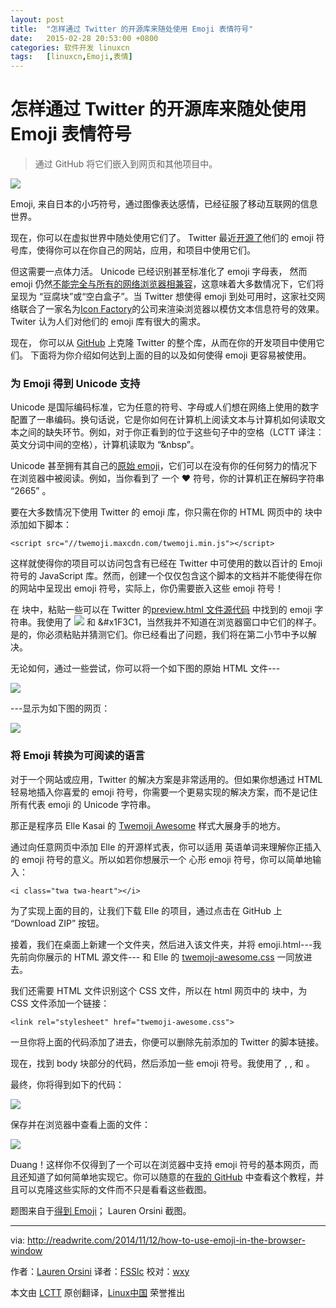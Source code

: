 ```yaml
---
layout: post
title:	"怎样通过 Twitter 的开源库来随处使用 Emoji 表情符号"
date:	2015-02-28 20:53:00 +0800 
categories:	软件开发 linuxcn 
tags:	[linuxcn,Emoji,表情]
---
```



怎样通过 Twitter 的开源库来随处使用 Emoji 表情符号
=================================



> 
> 通过 GitHub 将它们嵌入到网页和其他项目中。
> 
> 
> 


![](/Asserts/Images/album/201503/01/205325gyj2l10yn2zxgm4y.png)


Emoji, 来自日本的小巧符号，通过图像表达感情，已经征服了移动互联网的信息世界。


现在，你可以在虚拟世界中随处使用它们了。 Twitter 最近[开源了](https://blog.twitter.com/2014/open-sourcing-twitter-emoji-for-everyone)他们的 emoji 符号库，使得你可以在你自己的网站，应用，和项目中使用它们。


但这需要一点体力活。 Unicode 已经识别甚至标准化了 emoji 字母表， 然而 emoji 仍然[不能完全与所有的网络浏览器相兼容](http://www.unicode.org/reports/tr51/full-emoji-list.html)，这意味着大多数情况下，它们将呈现为 “豆腐块”或“空白盒子”。当 Twitter 想使得 emoji 到处可用时，这家社交网络联合了一家名为[Icon Factory](https://twitter.com/iconfactory)的公司来渲染浏览器以模仿文本信息符号的效果。Twiter 认为人们对他们的 emoji 库有很大的需求。


现在， 你可以从 [GitHub](https://github.com/twitter/twemoji) 上克隆 Twitter 的整个库，从而在你的开发项目中使用它们。 下面将为你介绍如何达到上面的目的以及如何使得 emoji 更容易被使用。


### 为 Emoji 得到 Unicode 支持


Unicode 是国际编码标准，它为任意的符号、字母或人们想在网络上使用的数字配置了一串编码。换句话说，它是你如何在计算机上阅读文本与计算机如何读取文本之间的缺失环节。例如，对于你正看到的位于这些句子中的空格（LCTT 译注：英文分词中间的空格），计算机读取为 “&nbsp”。


Unicode 甚至拥有其自己的[原始 emoji](http://www.unicode.org/reports/tr51/full-emoji-list.html)，它们可以在没有你的任何努力的情况下在浏览器中被阅读。例如，当你看到了 一个 ❤ 符号，你的计算机正在解码字符串 “2665” 。


要在大多数情况下使用 Twitter 的 emoji 库，你只需在你的 HTML 网页中的 <head>块中添加如下脚本：



```
<script src="//twemoji.maxcdn.com/twemoji.min.js"></script>

```

这样就使得你的项目可以访问包含有已经在 Twitter 中可使用的数以百计的 Emoji 符号的 JavaScript 库。然而，创建一个仅仅包含这个脚本的文档并不能使得在你的网站中呈现出 emoji 符号，实际上，你仍需要嵌入这些 emoji 符号！


在 <body>块中，粘贴一些可以在 Twitter 的[preview.html 文件源代码](https://github.com/twitter/twemoji/blob/gh-pages/preview.html) 中找到的 emoji 字符串。我使用了 ![](/Asserts/Images/album/201503/01/205259v5c8mhyzcinn43hy.png) 和 &#x1F3C1，当然我并不知道在浏览器窗口中它们的样子。是的，你必须粘贴并猜测它们。你已经看出了问题，我们将在第二小节中予以解决。


无论如何，通过一些尝试，你可以将一个如下图的原始 HTML 文件---


![](/Asserts/Images/album/201503/01/205332ff1vf82k13o18t92.png)


---显示为如下图的网页：


![](/Asserts/Images/album/201503/01/205334iei6li3wvl3vl6tr.png)


### 将 Emoji 转换为可阅读的语言


对于一个网站或应用，Twitter 的解决方案是非常适用的。但如果你想通过 HTML 轻易地插入你喜爱的 emoji 符号，你需要一个更易实现的解决方案，而不是记住所有代表 emoji 的 Unicode 字符串。


那正是程序员 Elle Kasai 的 [Twemoji Awesome](http://ellekasai.github.io/twemoji-awesome/) 样式大展身手的地方。


通过向任意网页中添加 Elle 的开源样式表，你可以适用 英语单词来理解你正插入的 emoji 符号的意义。所以如若你想展示一个 心形 emoji 符号，你可以简单地输入：



```
<i class="twa twa-heart"></i>

```

为了实现上面的目的，让我们下载 Elle 的项目，通过点击在 GitHub 上 “Download ZIP” 按钮。


接着，我们在桌面上新建一个文件夹，然后进入该文件夹，并将 emoji.html---我先前向你展示的 HTML 源文件--- 和 Elle 的 [twemoji-awesome.css](https://github.com/ellekasai/twemoji-awesome/blob/gh-pages/twemoji-awesome.css) 一同放进去。


我们还需要 HTML 文件识别这个 CSS 文件，所以在 html 网页中的 <head> 块中，为 CSS 文件添加一个链接：



```
<link rel="stylesheet" href="twemoji-awesome.css">

```

一旦你将上面的代码添加了进去，你便可以删除先前添加的 Twitter 的脚本链接。


现在，找到 body 块部分的代码，然后添加一些 emoji 符号。我使用了 <i class="twa twa-sparkling-heart"></i>, <i class="twa twa-exclamation"></i>, <i class="twa twa-lg twa-sparkles"></i> 和 <i class="twa twa-beer"></i>。


最终，你将得到如下的代码：


![](/Asserts/Images/album/201503/01/205336rpl22xbdxl2ixljx.png)


保存并在浏览器中查看上面的文件：


![](/Asserts/Images/album/201503/01/205337gn1jaazgj47jnfcf.png)


Duang！这样你不仅得到了一个可以在浏览器中支持 emoji 符号的基本网页，而且还知道了如何简单地实现它。你可以随意的在[我的 GitHub](https://github.com/laurenorsini/Emoji-Everywhere) 中查看这个教程，并且可以克隆这些实际的文件而不只是看看这些截图。


题图来自于[得到 Emoji](http://getemoji.com/)； Lauren Orsini 截图。




---


via: <http://readwrite.com/2014/11/12/how-to-use-emoji-in-the-browser-window>


作者：[Lauren Orsini](http://readwrite.com/author/lauren-orsini) 译者：[FSSlc](https://github.com/FSSlc) 校对：[wxy](https://github.com/wxy)


本文由 [LCTT](https://github.com/LCTT/TranslateProject) 原创翻译，[Linux中国](http://linux.cn/) 荣誉推出
